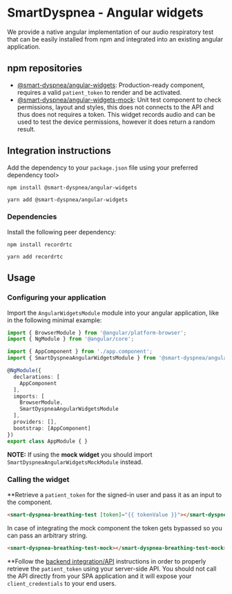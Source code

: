 # SmartDyspnea - Angular widgets

We provide a native angular implementation of our audio respiratory test that can be easily installed from npm and integrated into an existing angular application.

## npm repositories

- [@smart-dyspnea/angular-widgets](https://www.npmjs.com/package/@smart-dyspnea/angular-widgets): Production-ready component, requires a valid `patient_token` to render and be activated.
- [@smart-dyspnea/angular-widgets-mock](https://www.npmjs.com/package/@smart-dyspnea/angular-widgets-mock): Unit test component to check permissions, layout and styles, this does not connects to the API and thus does not requires a token. This widget records audio and can be used to test the device permissions, however it does return a random result.

## Integration instructions

Add the dependency to your `package.json` file using your preferred dependency tool>

```
npm install @smart-dyspnea/angular-widgets
```

```
yarn add @smart-dyspnea/angular-widgets
```

### Dependencies

Install the following peer dependency:

```
npm install recordrtc
```

```
yarn add recordrtc
```

## Usage

### Configuring your application

Import the `AngularWidgetsModule` module into your angular application, like in the following minimal example:

```typescript
import { BrowserModule } from '@angular/platform-browser';
import { NgModule } from '@angular/core';

import { AppComponent } from './app.component';
import { SmartDyspneaAngularWidgetsModule } from '@smart-dyspnea/angular-widgets';

@NgModule({
  declarations: [
    AppComponent
  ],
  imports: [
    BrowserModule,
    SmartDyspneaAngularWidgetsModule
  ],
  providers: [],
  bootstrap: [AppComponent]
})
export class AppModule { }
```

__NOTE:__ If using the __mock widget__ you should import `SmartDyspneaAngularWidgetsMockModule` instead.

### Calling the widget

**Retrieve a `patient_token` for the signed-in user and pass it as an input to the component.

```html
<smart-dyspnea-breathing-test [token]="{{ tokenValue }}"></smart-dyspnea-breathing-test>
```

In case of integrating the mock component the token gets bypassed so you can pass an arbitrary string.

```html
<smart-dyspnea-breathing-test-mock></smart-dyspnea-breathing-test-mock>
```

**Follow the [backend integration/API](../api/README.md) instructions in order to properly retrieve the `patient_token` using your server-side API. You should not call the API directly from your SPA application and it will expose your `client_credentials` to your end users.